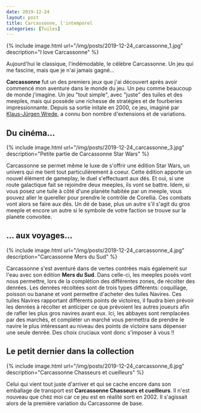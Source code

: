 ```yaml
---
date: 2019-12-24
layout: post
title: Carcassonne, l'intemporel
categories: [Tuiles]
---
```


{% include image.html url="/img/posts/2019-12-24_carcassonne_1.jpg" description="I love Carcassonne" %}

Aujourd'hui le classique, l'indémodable, le célèbre Carcassonne. Un jeu qui me fascine, mais que je n'ai jamais gagné...

<!--more-->

**Carcassonne** fut un des premiers jeux que j'ai découvert après avoir commencé mon aventure dans le monde du jeu. Un peu comme beaucoup de monde j'imagine. Un jeu "tout simple", avec "juste" des tuiles et des meeples, mais qui possède une richesse de stratégies et de fourberies impressionnante.
Depuis sa sortie initale en 2000, ce jeu, imaginé par [Klaus-Jürgen Wrede](http://www.kjwrede.de/), a connu bon nombre d'extensions et de variations.

## Du cinéma...

{% include image.html url="/img/posts/2019-12-24_carcassonne_3.jpg" description="Petite partie de Carcassonne Star Wars" %}

Carcassonne se permet même le luxe de s'offrir une édition Star Wars, un univers qui me tient tout particulièrement à coeur. Cette édition apporte un nouvel élément de gameplay, le duel s'effectuant aux dés. Et oui, si une route galactique fait se rejoindre deux meeples, ils vont se battre. Idem, si vous posez une tuile à côté d'une planète habitée par un meeple, vous pouvez aller le quereller pour prendre le contrôle de Corellia.
Ces combats vont alors se faire aux dés. Un dé de base, plus un autre s'il s'agit du gros meeple et encore un autre si le symbole de votre faction se trouve sur la planète convoitée.


## ... aux voyages...

{% include image.html url="/img/posts/2019-12-24_carcassonne_4.jpg" description="Carcassonne Mers du Sud" %}

Carcassonne s'est aventuré dans de vertes contrées mais également sur l'eau avec son édition **Mers du Sud**. Dans celle-ci, les meeples posés vont nous permettre, lors de la complétion des différentes zones, de récolter des denrées. Les denrées récoltées sont de trois types différents: coquillage, poisson ou banane et vont permettre d'acheter des tuiles Navires. Ces tuiles Navires rapportant différents points de victoires, il faudra bien prévoir les denrées à récolter et anticiper ce que prévoient les autres joueurs afin de rafler les plus gros navires avant eux.
Ici, les abbayes sont remplacées par des marchés, et compléter un marché vous permettra de prendre le navire le plus intéressant au niveau des points de victoire sans dépenser une seule denrée. Des choix cruciaux vont donc s'imposer à vous !!


## Le petit dernier dans la collection

{% include image.html url="/img/posts/2019-12-24_carcassonne_6.jpg" description="Carcassonne Chasseurs et cueilleurs" %}

Celui qui vient tout juste d'arriver et qui se cache encore dans son emballage de transport est **Carcassonne Chasseurs et cueilleurs**. Il n'est nouveau que chez moi car ce jeu est en réalité sorti en 2002. Il s'agissait alors de la première variation du Carcassonne de base.
